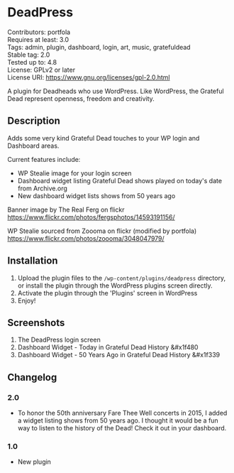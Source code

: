 # DeadPress
Contributors: portfola  
Requires at least: 3.0  
Tags: admin, plugin, dashboard, login, art, music, gratefuldead  
Stable tag: 2.0  
Tested up to: 4.8  
License: GPLv2 or later  
License URI: https://www.gnu.org/licenses/gpl-2.0.html  
  
A plugin for Deadheads who use WordPress. Like WordPress, the Grateful Dead represent openness, freedom and creativity.
  
## Description

Adds some very kind Grateful Dead touches to your WP login and Dashboard areas.

Current features include:

* WP Stealie image for your login screen  
* Dashboard widget listing Grateful Dead shows played on today's date from Archive.org  
* New dashboard widget lists shows from 50 years ago

Banner image by The Real Ferg on flickr  
https://www.flickr.com/photos/fergsphotos/14593191156/

WP Stealie sourced from Zoooma on flickr (modified by portfola)  
https://www.flickr.com/photos/zoooma/3048047979/

## Installation

1. Upload the plugin files to the `/wp-content/plugins/deadpress` directory, or install the plugin through the WordPress plugins screen directly.
1. Activate the plugin through the 'Plugins' screen in WordPress
1. Enjoy!

## Screenshots

1. The DeadPress login screen
1. Dashboard Widget - Today in Grateful Dead History &#x1f480  
1. Dashboard Widget - 50 Years Ago in Grateful Dead History &#x1f339    

## Changelog

### 2.0
* To honor the 50th anniversary Fare Thee Well concerts in 2015, I added a widget listing shows from 50 years ago. I thought it would be a fun way to listen to the history of the Dead! Check it out in your dashboard.

### 1.0
* New plugin